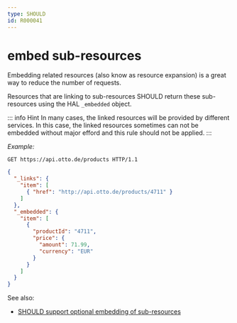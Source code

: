 ```yaml
---
type: SHOULD
id: R000041
---
```


# embed sub-resources

Embedding related resources (also know as resource expansion) is a great way to reduce the number of requests.

Resources that are linking to sub-resources SHOULD return these sub-resources using the HAL `_embedded` object.  

::: info Hint
In many cases, the linked resources will be provided by different services. In this case, the linked resources
sometimes can not be embedded without major efford and this rule should not be applied.
:::

*Example:*

```http request
GET https://api.otto.de/products HTTP/1.1
```
```json
{
  "_links": {
    "item": [
      { "href": "http://api.otto.de/products/4711" }
    ]
  },
  "_embedded": {
    "item": [
      {
        "productId": "4711",
        "price": {
          "amount": 71.99,
          "currency": "EUR"
        }
      }
    ]
  }
}
```

See also:

- [SHOULD support optional embedding of sub-resources](./3020_should-support-optional-embedding-of-sub-resources.md)
